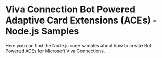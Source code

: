 # Viva Connection Bot Powered Adaptive Card Extensions (ACEs) - Node.js Samples

Here you can find the Node.js code samples about how to create Bot Powered ACEs for Microsoft Viva Connections.